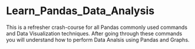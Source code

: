 # Learn_Pandas_Data_Analysis

This is a refresher crash-course for all Pandas commonly used commands and Data Visualization techniques. After going through these commands you will understand how to perform Data Analsis using Pandas and Graphs.
